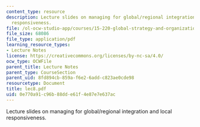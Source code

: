 ```yaml
---
content_type: resource
description: Lecture slides on managing for global/regional integration and local
  responsiveness.
file: /ol-ocw-studio-app/courses/15-220-global-strategy-and-organization-spring-2008/0e770a91c96b88dde61f4e87e7e637ac_lec8.pdf
file_size: 68086
file_type: application/pdf
learning_resource_types:
- Lecture Notes
license: https://creativecommons.org/licenses/by-nc-sa/4.0/
ocw_type: OCWFile
parent_title: Lecture Notes
parent_type: CourseSection
parent_uid: 8fd894cb-859a-f6e2-6add-c823ae0cde98
resourcetype: Document
title: lec8.pdf
uid: 0e770a91-c96b-88dd-e61f-4e87e7e637ac
---
```

Lecture slides on managing for global/regional integration and local responsiveness.